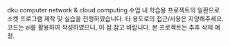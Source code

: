 dku computer network & cloud computing 
수업 내 학습용 프로젝트의 일환으로 소켓 프로그램 제작 및 실습을 진행하였습니다.
타 용도로의 접근/사용은 지양해주세요.
코드는 ai를 활용하여 작성하였으니, 이 점 참고 바랍니다.
본 프로젝트는 추후 삭제 예정.
